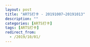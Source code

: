 ```yaml
---
layout: post
title: "ARTS打卡 - 20191007~20191013"
description: ""
categories: [ARTS打卡]
tags: [ARTS打卡]
redirect_from:
  - /2019/10/01/
---
```




